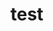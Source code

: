 <!--
 * @Description: 
 * @Author: Bullet.S
 * @Date: 2019-12-20 11:27:32
 * @LastEditors: Bullet.S
 * @LastEditTime: 2019-12-20 13:08:57
 * @Email: animator.bullet@foxmail.com
 -->

# test